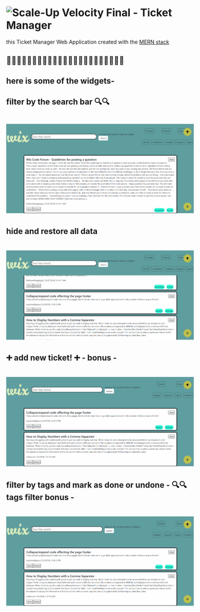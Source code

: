 # ![Scale-Up Velocity](./readme-files/logo-main.png) Final - Ticket Manager

this Ticket Manager Web Application created with the [MERN stack](https://www.educative.io/edpresso/what-is-mern-stack)

## 🎫🎫🎫🎫🎫🎫🎫🎫🎫🎫🎫🎫🎫🎫🎫🎫🎫🎫🎫🎫🎫🎫🎫
## here is some of the widgets-

## filter by the search bar 🔍🔍
# ![ticket-manager-gif](./readme-files/ticketmanager-searchFileter.gif)

## hide and restore all data
# ![ticket-manager-gif](./readme-files/ticketmanager-hidenAndRestore.gif)

## ➕ add new ticket! ➕ - bonus -
# ![ticket-manager-gif](./readme-files/ticketmanager-addNew.gif)

## filter by tags and mark as done or undone - 🔍🔍 tags filter bonus -
# ![ticket-manager-gif](./readme-files/ticketmanager-tagFilter.gif)

